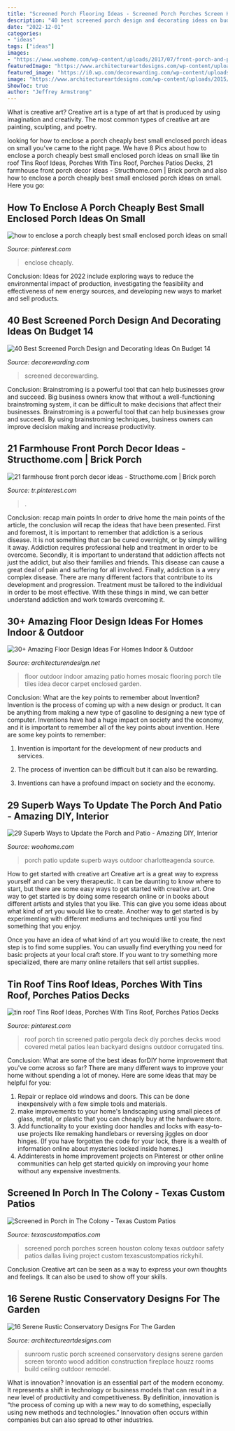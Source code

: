 ```yaml
---
title: "Screened Porch Flooring Ideas - Screened Porch Porches Screen Houston Colony Texas Outdoor Safety Patios Dallas Living Project Custom Texascustompatios Rickyhil"
description: "40 best screened porch design and decorating ideas on budget 14"
date: "2022-12-01"
categories:
- "ideas"
tags: ["ideas"]
images:
- "https://www.woohome.com/wp-content/uploads/2017/07/front-porch-and-patio-upgrade-9-2.jpg"
featuredImage: "https://www.architectureartdesigns.com/wp-content/uploads/2015/05/16-Serene-Rustic-Conservatory-Designs-For-The-Garden-10-630x420.jpg"
featured_image: "https://i0.wp.com/decorewarding.com/wp-content/uploads/2019/03/40-Best-Screened-Porch-Design-and-Decorating-Ideas-On-Budget-14.jpg?fit=948%2C1426&amp;ssl=1"
image: "https://www.architectureartdesigns.com/wp-content/uploads/2015/05/16-Serene-Rustic-Conservatory-Designs-For-The-Garden-10-630x420.jpg"
ShowToc: true
author: "Jeffrey Armstrong"
---
```



What is creative art?
Creative art is a type of art that is produced by using imagination and creativity. The most common types of creative art are painting, sculpting, and poetry.

	

		
looking for how to enclose a porch cheaply best small enclosed porch ideas on small you've came to the right page. We have 8 Pics about how to enclose a porch cheaply best small enclosed porch ideas on small like tin roof Tins Roof Ideas, Porches With Tins Roof, Porches Patios Decks, 21 farmhouse front porch decor ideas - Structhome.com | Brick porch and also how to enclose a porch cheaply best small enclosed porch ideas on small. Here you go:
		
    
## How To Enclose A Porch Cheaply Best Small Enclosed Porch Ideas On Small

<img loading=lazy src="https://i.pinimg.com/736x/b7/14/8d/b7148de8ab89c1fc3e2015a4dc8bc894.jpg" onerror="this.onerror=null;this.src='https://tse2.mm.bing.net/th?id=OIP.fMrzjVmIJ5O21TeI8KB6YwHaJ3&amp;pid=15.1';" alt="how to enclose a porch cheaply best small enclosed porch ideas on small">

_Source: pinterest.com_

>enclose cheaply. 

	

Conclusion:
Ideas for 2022 include exploring ways to reduce the environmental impact of production, investigating the feasibility and effectiveness of new energy sources, and developing new ways to market and sell products.

    
## 40 Best Screened Porch Design And Decorating Ideas On Budget 14

<img loading=lazy src="https://i0.wp.com/decorewarding.com/wp-content/uploads/2019/03/40-Best-Screened-Porch-Design-and-Decorating-Ideas-On-Budget-14.jpg?fit=948%2C1426&amp;ssl=1" onerror="this.onerror=null;this.src='https://tse2.mm.bing.net/th?id=OIP._dU4ijEUKPNTU8n7R1TAGgHaLJ&amp;pid=15.1';" alt="40 Best Screened Porch Design and Decorating Ideas On Budget 14">

_Source: decorewarding.com_

>screened decorewarding. 

	

Conclusion: Brainstroming is a powerful tool that can help businesses grow and succeed.
Big business owners know that without a well-functioning brainstroming system, it can be difficult to make decisions that affect their businesses. Brainstroming is a powerful tool that can help businesses grow and succeed. By using brainstroming techniques, business owners can improve decision making and increase productivity.

    
## 21 Farmhouse Front Porch Decor Ideas - Structhome.com | Brick Porch

<img loading=lazy src="https://i.pinimg.com/736x/f3/37/6b/f3376b9b380882df463b064b3d9c301a.jpg" onerror="this.onerror=null;this.src='https://tse4.mm.bing.net/th?id=OIP.wVQVH6poJolK9UgLATLEeQHaK9&amp;pid=15.1';" alt="21 farmhouse front porch decor ideas - Structhome.com | Brick porch">

_Source: tr.pinterest.com_

>. 

	

Conclusion: recap main points
In order to drive home the main points of the article, the conclusion will recap the ideas that have been presented. First and foremost, it is important to remember that addiction is a serious disease. It is not something that can be cured overnight, or by simply willing it away. Addiction requires professional help and treatment in order to be overcome. Secondly, it is important to understand that addiction affects not just the addict, but also their families and friends. This disease can cause a great deal of pain and suffering for all involved. Finally, addiction is a very complex disease. There are many different factors that contribute to its development and progression. Treatment must be tailored to the individual in order to be most effective. With these things in mind, we can better understand addiction and work towards overcoming it.

    
## 30+ Amazing Floor Design Ideas For Homes Indoor &amp; Outdoor

<img loading=lazy src="http://cdn.architecturendesign.net/wp-content/uploads/2015/08/AD-Indoor-Outdoor-Floor-Design-Ideas-21.jpg" onerror="this.onerror=null;this.src='https://tse4.mm.bing.net/th?id=OIP.K8DN2tCv0pbdZ-JeeS_u-gHaLH&amp;pid=15.1';" alt="30+ Amazing Floor Design Ideas For Homes Indoor &amp; Outdoor">

_Source: architecturendesign.net_

>floor outdoor indoor amazing patio homes mosaic flooring porch tile tiles idea decor carpet enclosed garden. 

	

Conclusion: What are the key points to remember about Invention?
Invention is the process of coming up with a new design or product. It can be anything from making a new type of gasoline to designing a new type of computer. Inventions have had a huge impact on society and the economy, and it is important to remember all of the key points about invention. Here are some key points to remember:
1) Invention is important for the development of new products and services.

2) The process of invention can be difficult but it can also be rewarding.

3) Inventions can have a profound impact on society and the economy.

    
## 29 Superb Ways To Update The Porch And Patio - Amazing DIY, Interior

<img loading=lazy src="https://www.woohome.com/wp-content/uploads/2017/07/front-porch-and-patio-upgrade-9-2.jpg" onerror="this.onerror=null;this.src='https://tse1.mm.bing.net/th?id=OIP.sgTd_1nSPKn2TnH4SiqwPQHaJ3&amp;pid=15.1';" alt="29 Superb Ways to Update the Porch and Patio - Amazing DIY, Interior">

_Source: woohome.com_

>porch patio update superb ways outdoor charlotteagenda source. 

	

How to get started with creative art
Creative art is a great way to express yourself and can be very therapeutic. It can be daunting to know where to start, but there are some easy ways to get started with creative art.
One way to get started is by doing some research online or in books about different artists and styles that you like. This can give you some ideas about what kind of art you would like to create. Another way to get started is by experimenting with different mediums and techniques until you find something that you enjoy.

Once you have an idea of what kind of art you would like to create, the next step is to find some supplies. You can usually find everything you need for basic projects at your local craft store. If you want to try something more specialized, there are many online retailers that sell artist supplies.

    
## Tin Roof Tins Roof Ideas, Porches With Tins Roof, Porches Patios Decks

<img loading=lazy src="https://i.pinimg.com/736x/05/cd/79/05cd79e1fd45855128418ba24f4b086b.jpg" onerror="this.onerror=null;this.src='https://tse3.mm.bing.net/th?id=OIP.3khKwK3RIhoVBxvgq_HiUAHaFj&amp;pid=15.1';" alt="tin roof Tins Roof Ideas, Porches With Tins Roof, Porches Patios Decks">

_Source: pinterest.com_

>roof porch tin screened patio pergola deck diy porches decks wood covered metal patios lean backyard designs outdoor corrugated tins. 

	

Conclusion: What are some of the best ideas forDIY home improvement that you've come across so far?
There are many different ways to improve your home without spending a lot of money. Here are some ideas that may be helpful for you: 
1. Repair or replace old windows and doors. This can be done inexpensively with a few simple tools and materials. 
2. make improvements to your home's landscaping using small pieces of glass, metal, or plastic that you can cheaply buy at the hardware store. 
3. Add functionality to your existing door handles and locks with easy-to-use projects like remaking handlebars or reversing jiggles on door hinges. (If you have forgotten the code for your lock, there is a wealth of information online about mysteries locked inside homes.) 
4. Addinterests in home improvement projects on Pinterest or other online communities can help get started quickly on improving your home without any expensive investments.

    
## Screened In Porch In The Colony - Texas Custom Patios

<img loading=lazy src="https://texascustompatios.com/wp-content/uploads/2016/03/Screened-in-porch.jpg" onerror="this.onerror=null;this.src='https://tse3.mm.bing.net/th?id=OIP.x8Mf0AoFJ5txxFHDLfUo5QHaE8&amp;pid=15.1';" alt="Screened in Porch in The Colony - Texas Custom Patios">

_Source: texascustompatios.com_

>screened porch porches screen houston colony texas outdoor safety patios dallas living project custom texascustompatios rickyhil. 

	

Conclusion
Creative art can be seen as a way to express your own thoughts and feelings. It can also be used to show off your skills.

    
## 16 Serene Rustic Conservatory Designs For The Garden

<img loading=lazy src="https://www.architectureartdesigns.com/wp-content/uploads/2015/05/16-Serene-Rustic-Conservatory-Designs-For-The-Garden-10-630x420.jpg" onerror="this.onerror=null;this.src='https://tse3.mm.bing.net/th?id=OIP.uOK21BPLyv75I9ccDd1GzAHaE8&amp;pid=15.1';" alt="16 Serene Rustic Conservatory Designs For The Garden">

_Source: architectureartdesigns.com_

>sunroom rustic porch screened conservatory designs serene garden screen toronto wood addition construction fireplace houzz rooms build ceiling outdoor remodel. 

	

What is innovation?
Innovation is an essential part of the modern economy. It represents a shift in technology or business models that can result in a new level of productivity and competitiveness. By definition, innovation is “the process of coming up with a new way to do something, especially using new methods and technologies.” Innovation often occurs within companies but can also spread to other industries.

